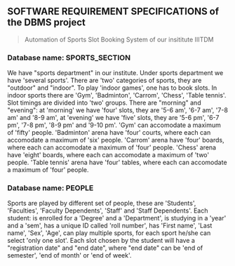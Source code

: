 ## SOFTWARE REQUIREMENT SPECIFICATIONS of the DBMS project 
> Automation of Sports Slot Booking System of our insititute IIITDM
### Database name: SPORTS_SECTION
We have "sports department" in our institute. Under sports department we have 'several sports'.
There are 'two' categories of sports, they are "outdoor" and "indoor".
To play 'indoor games', one has to book slots. In indoor sports there are 'Gym', 'Badminton', 'Carrom', 'Chess', 'Table tennis'.
Slot timings are divided into 'two' groups. There are "morning" and "evening":
  at 'morning' we have 'four' slots, they are '5-6 am', '6-7 am', '7-8 am' and '8-9 am',
  at 'evening' we have 'five' slots, they are '5-6 pm', '6-7 pm', '7-8 pm', '8-9 pm' and '9-10 pm'. 
'Gym' can accomodate a maximum of 'fifty' people.
'Badminton' arena have 'four' courts, where each can accomodate a maximum of 'six' people.
'Carrom' arena have 'four' boards, where each can accomodate a maximum of 'four' people.
'Chess' arena have 'eight' boards, where each can accomodate a maximum of 'two' people.
'Table tennis' arena have 'four' tables, where each can accomodate a maximum of 'four' people.
### Database name: PEOPLE
Sports are played by different set of people, these are 'Students', 'Faculties', 'Faculty Dependents', 'Staff' and 'Staff Dependents'.
Each student:
  is enrolled for a 'Degree' and a 'Department',
  is studying in a 'year' and a 'sem',
  has a unique ID called 'roll number',
  has 'First name', 'Last name', 'Sex', 'Age',
  can play multiple sports, for each sport he/she can select 'only one slot'. 
Each slot chosen by the student will have a "registration date" and "end date", where "end date" can be 'end of semester', 'end of month' or 'end of week'.
